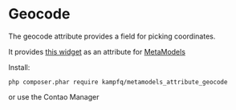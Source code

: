 Geocode
====

The geocode attribute provides a field for picking coordinates.

It provides [this widget](https://github.com/netzmacht/contao-leaflet-geocode-widget) as an attribute for [MetaModels](https://github.com/MetaModels/core)

Install:

```
php composer.phar require kampfq/metamodels_attribute_geocode
```

or use the Contao Manager

